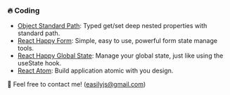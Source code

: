 ### 🔥 Coding

- [Object Standard Path](https://github.com/react-earth/object-standard-path): Typed get/set deep nested properties with standard path.
- [React Happy Form](https://github.com/react-earth/react-happy-form): Simple, easy to use, powerful form state manage tools.
- [React Happy Global State](https://github.com/react-earth/react-happy-global-state): Manage your global state, just like using the useState hook.
- [React Atom](https://github.com/react-earth/react-atom): Build application atomic with you design.

👋 Feel free to contact me! (easilyjs@gmail.com)
